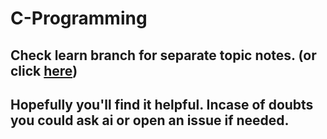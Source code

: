 # C-Programming

## Check learn branch for separate topic notes. (or click [here](https://github.com/joegeorge022/C-Programming/tree/learn))
## Hopefully you'll find it helpful. Incase of doubts you could ask ai or open an issue if needed.
